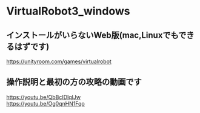 # VirtualRobot3_windows
## インストールがいらないWeb版(mac,Linuxでもできるはずです)<br>
https://unityroom.com/games/virtualrobot<br>

## 操作説明と最初の方の攻略の動画です<br>
https://youtu.be/QbBcIDIqlJw<br>
https://youtu.be/Og0qnHN1Fqo
